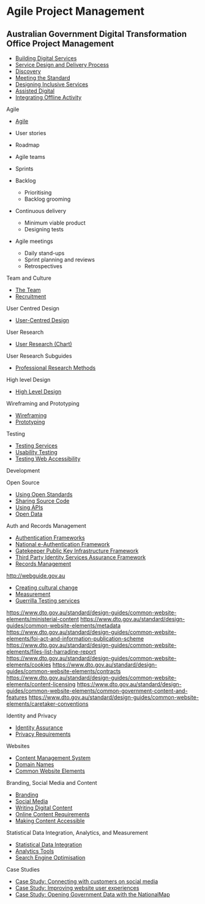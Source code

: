 # Agile Project Management

## Australian Government Digital Transformation Office Project Management

* [Building Digital Services](https://www.dto.gov.au/standard/design-guides/building-digital-services)
* [Service Design and Delivery Process](https://www.dto.gov.au/standard/service-design-and-delivery-process)
* [Discovery](https://www.dto.gov.au/standard/service-design-and-delivery-process/discovery)
* [Meeting the Standard](https://www.dto.gov.au/standard/meeting-standard)
* [Designing Inclusive Services](https://www.dto.gov.au/standard/design-guides/inclusive-services)
* [Assisted Digital](https://www.dto.gov.au/standard/design-guides/assisted-digital)
* [Integrating Offline Activity](https://www.dto.gov.au/standard/design-guides/service-integration)

Agile
* [Agile](https://www.dto.gov.au/standard/design-guides/agile)

* User stories
* Roadmap
* Agile teams
* Sprints
* Backlog
  * Prioritising
  * Backlog grooming
* Continuous delivery
  * Minimum viable product
  * Designing tests
* Agile meetings
  * Daily stand-ups
  * Sprint planning and reviews
  * Retrospectives

Team and Culture
* [The Team](https://www.dto.gov.au/standard/design-guides/the-team)
* [Recruitment](https://www.dto.gov.au/standard/design-guides/the-team/team-recruitment)

User Centred Design
* [User-Centred Design](https://www.dto.gov.au/standard/design-guides/user-centred-design)

User Research
* [User Research (Chart)](https://www.dto.gov.au/standard/design-guides/user-research)

User Research Subguides
* [Professional Research Methods](https://www.dto.gov.au/standard/design-guides/user-research/professional-research-methods)

High level Design
* [High Level Design](https://www.dto.gov.au/standard/design-guides/user-research/high-level-design)

Wireframing and Prototyping
* [Wireframing](https://www.dto.gov.au/standard/design-guides/user-research/wireframing)
* [Prototyping](https://www.dto.gov.au/standard/design-guides/user-research/prototyping)

Testing
* [Testing Services](https://www.dto.gov.au/standard/design-guides/performance-testing)
* [Usability Testing](https://www.dto.gov.au/standard/design-guides/usability-testing)
* [Testing Web Accessibility](https://www.dto.gov.au/standard/design-guides/testing-web-accessibility)

Development

Open Source
* [Using Open Standards](https://www.dto.gov.au/standard/design-guides/open-standards)
* [Sharing Source Code](https://www.dto.gov.au/standard/design-guides/code-sharing)
* [Using APIs](https://www.dto.gov.au/standard/design-guides/api)
* [Open Data](https://www.dto.gov.au/standard/design-guides/open-data)

Auth and Records Management
* [Authentication Frameworks](https://www.dto.gov.au/standard/design-guides/authentication-frameworks)
* [National e-Authentication Framework](https://www.dto.gov.au/standard/design-guides/authentication-frameworks/national-e-authentication-framework)
* [Gatekeeper Public Key Infrastructure Framework](https://www.dto.gov.au/standard/design-guides/authentication-frameworks/gatekeeper-public-key-infrastructure-framework)
* [Third Party Identity Services Assurance Framework](https://www.dto.gov.au/standard/design-guides/authentication-frameworks/third-party-identity-services-assurance-framework)
* [Records Management](https://www.dto.gov.au/standard/design-guides/records-management)

http://webguide.gov.au
* [Creating cultural change](https://www.dto.gov.au/design-guides/guide/creating-cultural-change)
* [Measurement](https://www.dto.gov.au/design-guides/guide/measurement)
* [Guerrilla Testing services](https://www.dto.gov.au/design-guides/guide/testing-services#guerrilla)

https://www.dto.gov.au/standard/design-guides/common-website-elements/ministerial-content
https://www.dto.gov.au/standard/design-guides/common-website-elements/metadata
https://www.dto.gov.au/standard/design-guides/common-website-elements/foi-act-and-information-publication-scheme
https://www.dto.gov.au/standard/design-guides/common-website-elements/files-list-harradine-report
https://www.dto.gov.au/standard/design-guides/common-website-elements/cookies
https://www.dto.gov.au/standard/design-guides/common-website-elements/contracts
https://www.dto.gov.au/standard/design-guides/common-website-elements/content-licensing
https://www.dto.gov.au/standard/design-guides/common-website-elements/common-government-content-and-features
https://www.dto.gov.au/standard/design-guides/common-website-elements/caretaker-conventions

Identity and Privacy
* [Identity Assurance](https://www.dto.gov.au/standard/design-guides/identity-assurance)
* [Privacy Requirements](https://www.dto.gov.au/standard/design-guides/privacy)

Websites
* [Content Management System](https://www.dto.gov.au/standard/design-guides/content-management-system)
* [Domain Names](https://www.dto.gov.au/standard/design-guides/domain-names)
* [Common Website Elements](https://www.dto.gov.au/standard/design-guides/common-website-elements)

Branding, Social Media and Content
* [Branding](https://www.dto.gov.au/standard/design-guides/branding)
* [Social Media](https://www.dto.gov.au/standard/design-guides/social-media)
* [Writing Digital Content](https://www.dto.gov.au/standard/design-guides/online-writing)
* [Online Content Requirements](https://www.dto.gov.au/standard/design-guides/common-website-elements/online-content-requirements)
* [Making Content Accessible](https://www.dto.gov.au/standard/design-guides/making-content-accessible)

Statistical Data Integration, Analytics, and Measurement
* [Statistical Data Integration](https://www.dto.gov.au/standard/design-guides/statistical-data-integration)
* [Analytics Tools](https://www.dto.gov.au/standard/design-guides/analytics-tools)
* [Search Engine Optimisation](https://www.dto.gov.au/standard/design-guides/search-engine-optimisation)

Case Studies
* [Case Study: Connecting with customers on social media](https://www.dto.gov.au/standard/design-guides/case-study-connecting-with-users-on-social-media)
* [Case Study: Improving website user experiences](https://www.dto.gov.au/standard/design-guides/case-study-improving-website-user-experiences)
* [Case Study: Opening Government Data with the NationalMap](https://www.dto.gov.au/standard/design-guides/case-study-opening-government-data-with-the-nationalmap)
